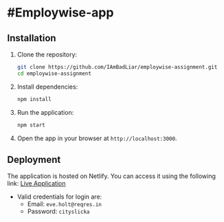 # #Employwise-app





## Installation

1. Clone the repository:
   ```bash
   git clone https://github.com/IAmBadLiar/employwise-assignment.git
   cd employwise-assignment
   ```

2. Install dependencies:
   ```bash
   npm install
   ```

3. Run the application:
   ```bash
   npm start
   ```

4. Open the app in your browser at `http://localhost:3000`.

## Deployment

The application is hosted on Netlify. You can access it using the following link:
[Live Application](https://hilarious-peony-b33eee.netlify.app/)



- Valid credentials for login are:
  - Email: `eve.holt@reqres.in`
  - Password: `cityslicka`




